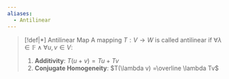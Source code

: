 ```yaml
---
aliases:
  - Antilinear
---
```


>[!def|*] Antilinear Map
> A mapping $T:V \rightarrow W$ is called antilinear if $\forall \lambda \in \mathbb{F} \;\land \; \forall u,v \in V$:
>1. **Additivity**: $T(u+v) = Tu + Tv$
>2. **Conjugate Homogeneity**: $T(\lambda v) =\overline \lambda Tv$

